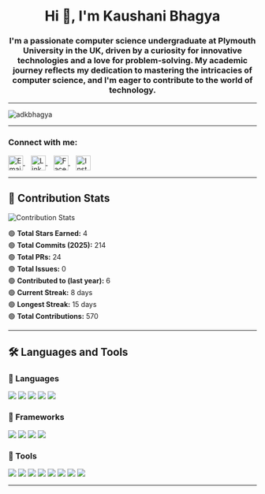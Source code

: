 <h1 align="center">Hi 👋, I'm Kaushani Bhagya</h1>
<h3 align="center">I'm a passionate computer science undergraduate at Plymouth University in the UK, driven by a curiosity for innovative technologies and a love for problem-solving. My academic journey reflects my dedication to mastering the intricacies of computer science, and I'm eager to contribute to the world of technology.</h3>

---

<p align="left"> <img src="https://komarev.com/ghpvc/?username=adkbhagya&label=Profile%20views&color=0e75b6&style=flat" alt="adkbhagya" /> </p>

---

<h3 align="left">Connect with me:</h3>
<p align="left">
  <a href="mailto:adkbhagya13@gmail.com" target="_blank">
    <img align="center" src="https://cdn-icons-png.flaticon.com/512/732/732200.png" alt="Email" height="30" width="30" />
  </a>&nbsp;&nbsp;
  <a href="https://www.linkedin.com/in/kaushani-bhagya-696a202a6/" target="_blank">
    <img align="center" src="https://cdn-icons-png.flaticon.com/512/174/174857.png" alt="LinkedIn" height="30" width="30" />
  </a>&nbsp;&nbsp;
  <a href="https://www.facebook.com/share/16HPUVGiub/" target="_blank">
    <img align="center" src="https://cdn-icons-png.flaticon.com/512/733/733547.png" alt="Facebook" height="30" width="30" />
  </a>&nbsp;&nbsp;
  <a href="https://www.instagram.com/bhagya_aluthge?utm_source=qr&igsh=anhwcDczeHNsYTlp" target="_blank">
    <img align="center" src="https://cdn-icons-png.flaticon.com/512/2111/2111463.png" alt="Instagram" height="30" width="30" />
  </a>
</p>

---

## 🧮 Contribution Stats

<img src="https://raw.githubusercontent.com/ADKBhagya/ADKBhagya/main/contribution-stats.png" alt="Contribution Stats" />

🟢 **Total Stars Earned:** 4  
🟢 **Total Commits (2025):** 214  
🟢 **Total PRs:** 24  
🟢 **Total Issues:** 0  
🟢 **Contributed to (last year):** 6  
🟢 **Current Streak:** 8 days  
🟢 **Longest Streak:** 15 days  
🟢 **Total Contributions:** 570

---

## 🛠️ Languages and Tools

### 🚀 Languages
<p align="left">
  <img src="https://img.shields.io/badge/Java-orange?logo=java&logoColor=white" />
  <img src="https://img.shields.io/badge/C%23-purple?logo=c-sharp&logoColor=white" />
  <img src="https://img.shields.io/badge/HTML5-e34c26?logo=html5&logoColor=white" />
  <img src="https://img.shields.io/badge/CSS3-1572B6?logo=css3&logoColor=white" />
  <img src="https://img.shields.io/badge/JavaScript-yellow?logo=javascript&logoColor=black" />
</p>

### 🧩 Frameworks
<p align="left">
  <img src="https://img.shields.io/badge/React-61DAFB?logo=react&logoColor=black" />
  <img src="https://img.shields.io/badge/.NET-512BD4?logo=dotnet&logoColor=white" />
  <img src="https://img.shields.io/badge/Bootstrap-7952B3?logo=bootstrap&logoColor=white" />
  <img src="https://img.shields.io/badge/TailwindCSS-38B2AC?logo=tailwind-css&logoColor=white" />
</p>

### 🧰 Tools
<p align="left">
  <img src="https://img.shields.io/badge/IntelliJ_IDEA-000000?logo=intellij-idea&logoColor=white" />
  <img src="https://img.shields.io/badge/VS_Code-007ACC?logo=visual-studio-code&logoColor=white" />
  <img src="https://img.shields.io/badge/Git-F05032?logo=git&logoColor=white" />
  <img src="https://img.shields.io/badge/GitHub-181717?logo=github&logoColor=white" />
  <img src="https://img.shields.io/badge/Android_Studio-3DDC84?logo=android-studio&logoColor=white" />
  <img src="https://img.shields.io/badge/Postman-FF6C37?logo=postman&logoColor=white" />
  <img src="https://img.shields.io/badge/Figma-F24E1E?logo=figma&logoColor=white" />
  <img src="https://img.shields.io/badge/Notion-000000?logo=notion&logoColor=white" />
</p>

---

